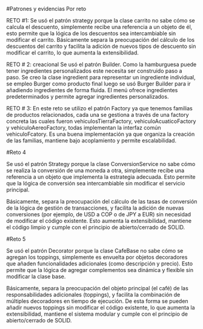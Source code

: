 #Patrones y evidencias Por reto

RETO #1:
Se usó el patrón strategy porque la clase carrito no sabe cómo se calcula el descuento, simplemente recibe una referencia a un objeto de él, esto permite que la lógica de los descuentos sea intercambiable sin modificar el carrito.  Básicamente separa la preocupación del cálculo de los descuentos del carrito y facilita la adición de nuevos tipos de descuento sin modificar el carrito, lo que aumenta la extensibilidad.

RETO # 2:
creacional
Se usó el patrón Builder. Como la hamburguesa puede tener ingredientes personalizados este necesita ser construido paso a paso.
Se creo la clase ingredient para representar un ingrediente individual, se empleo Burger como producto final luego se usó Burger Builder para ir añadiendo ingredientes de forma fluida. El menú ofrece ingredientes predeterminados y permite agregar ingredientes personalizados.

RETO # 3:
En este reto se utilizo el patrón Factory ya que tenemos familias de productos relacionados, cada una se gestiona a través de una factory concreta las cuales fueron vehiculosTierraFactory, vehiculoAcuaticoFactory y vehiculoAereoFactory, todas implementan la interfaz común vehiculoFcatory. Es una buena implementación ya que organiza la creación de las familias, mantiene bajo acoplamiento y permite escalabilidad.











#Reto 4 

Se usó el patrón Strategy porque la clase ConversionService no sabe cómo se realiza 
la conversión de una moneda a otra, simplemente recibe una referencia a un objeto 
que implementa la estrategia adecuada. Esto permite que la lógica de conversión sea 
intercambiable sin modificar el servicio principal.

Básicamente, separa la preocupación del cálculo de las tasas de conversión
de la lógica de gestión de transacciones, y facilita la adición de nuevas conversiones
(por ejemplo, de USD a COP o de JPY a EUR) sin necesidad de modificar el código existente. 
Esto aumenta la extensibilidad, mantiene el código limpio
y cumple con el principio de abierto/cerrado de SOLID.

#Reto 5 

Se usó el patrón Decorator porque la clase CafeBase no sabe cómo se agregan los toppings, 
simplemente es envuelta por objetos decoradores que añaden funcionalidades adicionales 
(como descripción y precio). Esto permite que la lógica de agregar complementos sea dinámica
 y flexible sin modificar la clase base.

Básicamente, separa la preocupación del objeto principal (el café) de las responsabilidades
adicionales (toppings), y facilita la combinación de múltiples decoradores en tiempo de ejecución.
De esta forma se pueden añadir nuevos toppings sin modificar el código existente, lo que aumenta la extensibilidad, 
mantiene el sistema modular y cumple con el principio de abierto/cerrado de SOLID.